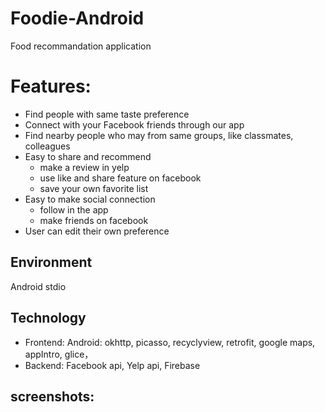 # Foodie-Android
Food recommandation application 

# Features:
- Find people with same taste preference
- Connect with your Facebook friends through our app
- Find nearby people who may from same groups, like classmates, colleagues
- Easy to share and recommend
    - make a review in yelp 
    - use like and share feature on facebook 
    - save your own favorite list
- Easy to make social connection
    - follow in the app
    - make friends on facebook
- User can edit their own preference

## Environment 
Android stdio

## Technology
- Frontend:
	Android: okhttp, picasso, recyclyview, retrofit, google maps, appIntro, glice，
- Backend: Facebook api, Yelp api, Firebase

## screenshots:

